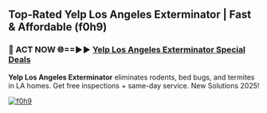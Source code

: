 ## Top-Rated Yelp Los Angeles Exterminator | Fast & Affordable (f0h9)

<h3>🐜 ACT NOW 🌐==►► <a href="https://tinyurl.com/2dysvsjj" rel="nofollow">Yelp Los Angeles Exterminator Special Deals</a></h3>

**Yelp Los Angeles Exterminator** eliminates rodents, bed bugs, and termites in LA homes. Get free inspections + same-day service. New Solutions 2025!

[![f0h9](https://i.imgur.com/JCYaghj.jpeg)](https://tinyurl.com/2dysvsjj)